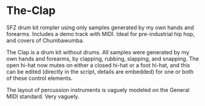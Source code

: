 # The-Clap
SFZ drum kit rompler using only samples generated by my own hands and forearms. Includes a demo track with MIDI. Ideal for pre-industrial hip hop, and covers of Chumbawumba.

The Clap is a drum kit without drums. All samples were generated by my own hands and forearms, by clapping, rubbing, slapping, and snapping. The open hi-hat now mutes on either a closed hi-hat or a foot hi-hat, and this can be edited (directly in the script, details are embedded) for one or both of these control elements.

The layout of percussion instruments is vaguely modeled on the General MIDI standard. Very vaguely.
